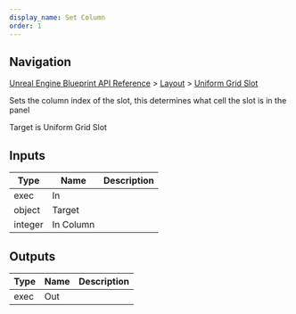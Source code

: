 ```yaml
---
display_name: Set Column
order: 1
---
```

## Navigation

[Unreal Engine Blueprint API Reference](https://dev.epicgames.com/documentation/en-us/unreal-engine/BlueprintAPI) > [Layout](https://dev.epicgames.com/documentation/en-us/unreal-engine/BlueprintAPI/Layout) > [Uniform Grid Slot](https://dev.epicgames.com/documentation/en-us/unreal-engine/BlueprintAPI/Layout/UniformGridSlot)

Sets the column index of the slot, this determines what cell the slot is in the panel

Target is Uniform Grid Slot

## Inputs

| Type | Name | Description |
| --- | --- | --- |
| exec | In |  |
| object | Target |  |
| integer | In Column |  |

## Outputs

| Type | Name | Description |
| --- | --- | --- |
| exec | Out |  |
